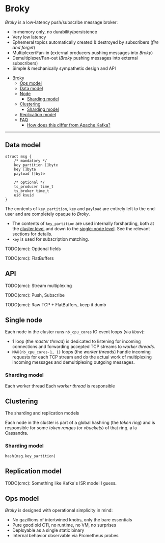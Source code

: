 # Broky

*Broky* is a low-latency push/subscribe message broker:
- In-memory only, no durability/persistence
- Very low latency
- Ephemeral topics automatically created & destroyed by subscribers (*fire and forget*)
- Multiplexer/Fan-in (external producers pushing messages into *Broky*)
- Demultiplexer/Fan-out (*Broky* pushing messages into external subscribers)
- Simple & mechanically sympathetic design and API

<!-- START doctoc generated TOC please keep comment here to allow auto update -->
<!-- DON'T EDIT THIS SECTION, INSTEAD RE-RUN doctoc TO UPDATE -->

- [Broky](#broky)
  - [Ops model](#ops-model)
  - [Data model](#data-model)
  - [Node](#node)
    - [Sharding model](#sharding-model)
  - [Clustering](#clustering)
    - [Sharding model](#sharding-model-1)
  - [Replication model](#replication-model)
  - [FAQ](#faq)
    - [How does this differ from Apache Kafka?](#how-does-this-differ-from-apache-kafka)

<!-- END doctoc generated TOC please keep comment here to allow auto update -->

---

## Data model

```
struct msg {
    /* mandatory */
    key_partition []byte
    key []byte
    payload []byte

    /* optional */
    ts_producer time_t
    ts_broker time_t
    uid ksuid
}
```

The contents of `key_partition`, `key` and `payload` are entirely left to the end-user and are completely opaque to *Broky*.

- The contents of `key_partition` are used internally forsharding, both at the [cluster level](#sharding-model) and down to the [single-node level](#sharding-model-1). See the relevant sections for details.
- `key` is used for subscription matching.

TODO(cmc): Optional fields

TODO(cmc): FlatBuffers

## API

TODO(cmc): Stream multiplexing

TODO(cmc): Push, Subscribe

TODO(cmc): Raw TCP + FlatBuffers, keep it dumb

## Single node

Each node in the cluster runs `nb_cpu_cores` IO event loops (via *libuv*):
- 1 loop (the *master thread*) is dedicated to listening for incoming connections and forwarding accepted TCP streams to *worker threads*.
- `MAX(nb_cpu_cores-1, 1)` loops (the *worker threads*) handle incoming requests for each TCP stream and do the actual work of multiplexing incoming messages and demultiplexing outgoing messages.

### Sharding model

Each worker thread 
Each *worker thread* is responsible 

## Clustering

The sharding and replication models 

Each node in the cluster is part of a global hashring (the *token ring*) and is responsible for some *token ranges* (or *vbuckets*) of that ring, a la Cassandra.

### Sharding model

`hash(msg.key_partition)`

## Replication model

TODO(cmc): Something like Kafka's ISR model I guess.

## Ops model

*Broky* is designed with operational simplicity in mind:
- No gazillions of intertwined knobs, only the bare essentials
- Pure good old C11, no runtime, no VM, no surprises
- Deployable as a single static binary
- Internal behavior observable via Prometheus probes
